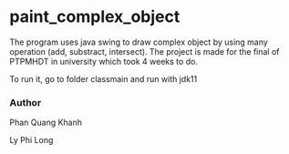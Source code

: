 # paint_complex_object
<p>The program uses java swing to draw complex object by using many operation (add, substract, intersect). The project is made for the final of PTPMHDT in university which took 4 weeks to do.</p>
<p>To run it, go to folder classmain and run with jdk11</p>
<h3>Author</h3>
<p>Phan Quang Khanh</p>
<p>Ly Phi Long</p>
